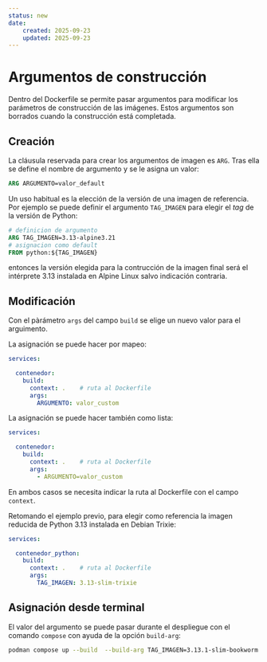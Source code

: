 ```yaml
---
status: new
date:
    created: 2025-09-23
    updated: 2025-09-23
---
```



# Argumentos de construcción


Dentro del Dockerfile
se permite pasar argumentos
para modificar los parámetros
de construcción de las imágenes.
Estos argumentos son borrados
cuando la construcción está completada.


## Creación

La cláusula reservada
para crear los argumentos de imagen es `ARG`.
Tras ella se define el nombre de argumento
y se le asigna un valor:

```Dockerfile title="Dockerfile - Argumentos"
ARG ARGUMENTO=valor_default
```

Un uso habitual
es la elección de la versión
de una imagen de referencia.
Por ejemplo se puede definir 
el argumento `TAG_IMAGEN`
para elegir el *tag* de la versión de Python:

```Dockerfile title="Dockerfile - Tags como argumentos"
# definicion de argumento
ARG TAG_IMAGEN=3.13-alpine3.21
# asignacion como default
FROM python:${TAG_IMAGEN}
```

entonces la versión elegida
para la contrucción de la imagen final
será el intérprete 3.13
instalada en Alpine Linux
salvo indicación contraria.


## Modificación

Con el pàrámetro
`args` del campo `build`
se elige un nuevo valor
para el arguimento.

La asignación
se puede hacer
por mapeo:

```yaml title="compose.yml - Argumentos" hl_lines="6-7"
services:

  contenedor: 
    build:
      context: .    # ruta al Dockerfile
      args:
        ARGUMENTO: valor_custom
```

La asignación
se puede hacer
también como lista:

```yaml title="compose.yml - Argumentos" hl_lines="6-7"
services:

  contenedor: 
    build:
      context: .    # ruta al Dockerfile
      args:
        - ARGUMENTO=valor_custom
```

En ambos casos se necesita indicar
la ruta al Dockerfile
con el campo `context`.

Retomando el ejemplo previo,
para elegir como referencia
la imagen reducida de Python 3.13
instalada en Debian Trixie:

```yaml title="compose.yml - Tag como argumento"
services:

  contenedor_python: 
    build:
      context: .    # ruta al Dockerfile
      args:
        TAG_IMAGEN: 3.13-slim-trixie
```



## Asignación desde terminal


El valor del argumento
se puede pasar durante el despliegue
con el comando `compose`
con ayuda de la opción `build-arg`:

```bash title="Despliegue - Tag desde shell"
podman compose up --build  --build-arg TAG_IMAGEN=3.13.1-slim-bookworm
```

